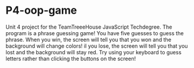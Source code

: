 # P4-oop-game

Unit 4 project for the TeamTreeeHouse JavaScript Techdegree. The program is a phrase guessing game! You have five guesses to guess the phrase. When you win, the screen will tell you that you won and the background will change colors! iI you lose, the screen will tell you that you lost and the background will stay red. Try using your keyboard to guess letters rather than clicking the buttons on the screen!